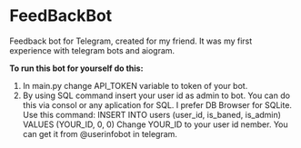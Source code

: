 # FeedBackBot
Feedback bot for Telegram, created for my friend.
It was my first experience with telegram bots and aiogram.

**To run this bot for yourself do this:**
1. In main.py change API_TOKEN variable to token of your bot.
2. By using SQL command insert your user id as admin to bot.
You can do this via consol or any aplication for SQL. I prefer DB Browser for SQLite.
Use this command: INSERT INTO users (user_id, is_baned, is_admin) VALUES (YOUR_ID, 0, 0)
Change YOUR_ID to your user id nember. You can get it from @userinfobot in telegram.
